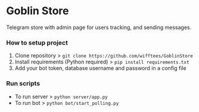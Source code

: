 # Goblin Store
Telegram store with admin page for users tracking, and sending messages.
### How to setup project
1. Clone repository > ```git clone https://github.com/wifftees/GoblinStore ```
2. Install requirements (Python required) > ```pip install requirements.txt```
3. Add your bot token, database username and password in a config file
### Run scripts
- To run server > ``` python server/app.py ```
- To run bot > ``` python bot/start_polling.py ```
